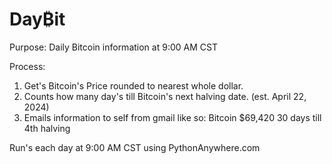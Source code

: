 # Day₿it

Purpose:
Daily Bitcoin information at 9:00 AM CST

Process:
1) Get's Bitcoin's Price rounded to nearest whole dollar.
2) Counts how many day's till Bitcoin's next halving date. (est. April 22, 2024)
3) Emails information to self from gmail like so:
Bitcoin $69,420
30 days till 4th halving

Run's each day at 9:00 AM CST using PythonAnywhere.com